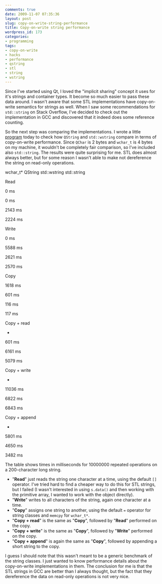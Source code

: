 ```yaml
---
comments: true
date: 2009-11-07 07:35:36
layout: post
slug: copy-on-write-string-performance
title: Copy-on-write string performance
wordpress_id: 173
categories:
- programming
tags:
- copy-on-write
- hacks
- performance
- qstring
- stl
- string
- wstring
---
```


Since I've started using Qt, I loved the "implicit sharing" concept it uses for it's strings and container types. It become so much easier to pass these data around. I wasn't aware that some STL implementations have copy-on-write semantics for strings as well. When I saw some recommendations for `std::string` on Stack Overflow, I've decided to check out the implementation in GCC and discovered that it indeed does some reference counting.

So the next step was comparing the implementations. I wrote a little [program](/tmp/string-bench.cpp) today to check how `QString` and `std::wstring` compare in terms of copy-on-write performance. Since `QChar` is 2 bytes and `wchar_t` is 4 bytes on my machine, it wouldn't be completely fair comparison, so I've included also `std::string`. The results were quite surprising for me. STL does almost always better, but for some reason I wasn't able to make not dereference the string on read-only operations.








wchar_t*
QString
std::wstring
std::string




Read

0 ms


0 ms


2143 ms


2224 ms





Write

0 ms


5588 ms


2621 ms


2570 ms





Copy

1618 ms


601 ms


116 ms


117 ms





Copy + read

-


601 ms


6161 ms


5079 ms





Copy + write

-


11036 ms


6822 ms


6843 ms





Copy + append

-


5801 ms


4650 ms


3482 ms



The table shows times in milliseconds for 10000000 repeated operations on a 200-character long string.

  * "**Read**" just reads the string one character at a time, using the default `[]` operator. I've tried hard to find a cheaper way to do this for STL strings, but I failed (I wasn't interested in using `s.data()` and then working with the primitive array, I wanted to work with the object directly).
  * "**Write**" writes to all characters of the string, again one character at a time.
  * "**Copy**" assigns one string to another, using the default `=` operator for string classes and `memcpy` for `wchar_t*`.
  * "**Copy + read**" is the same as "**Copy**", followed by "**Read**" performed on the copy.
  * "**Copy + write**" is the same as "**Copy**", followed by "**Write**" performed on the copy.
  * "**Copy + append**" is again the same as "**Copy**", followed by appending a short string to the copy.

I guess I should note that this wasn't meant to be a generic benchmark of the string classes. I just wanted to know performance details about the copy-on-write implementations in them. The conclusion for me is that the STL strings in GCC are better than I always thought, but the fact that they dereference the data on read-only operations is not very nice.
